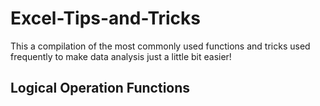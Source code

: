 # Excel-Tips-and-Tricks
This a compilation of the most commonly used functions and tricks used frequently to make data analysis just a little bit easier!
## Logical Operation Functions
``` =CONCATENATE("10/",MID(A2,9,2),"/2014")
